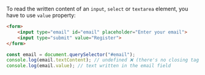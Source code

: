 To read the written content of an `input`, `select` or `textarea` element, you have to use `value` property:

```html
<form>
    <input type="email" id="email" placeholder="Enter your email">
    <input type="submit" value="Register">
</form>
```

```javascript
const email = document.querySelector("#email");
console.log(email.textContent); // undefined ❌ (there's no closing tag)
console.log(email.value); // text written in the email field
```